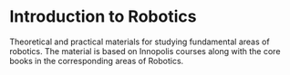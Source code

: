 # Introduction to Robotics
Theoretical and practical materials for studying fundamental areas of robotics. The material is based on Innopolis courses along with the core books in the corresponding  areas of Robotics.